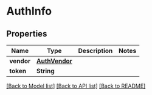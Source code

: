 # AuthInfo

## Properties
Name | Type | Description | Notes
------------ | ------------- | ------------- | -------------
**vendor** | [**AuthVendor**](AuthVendor.md) |  | 
**token** | **String** |  | 

[[Back to Model list]](../README.md#documentation-for-models) [[Back to API list]](../README.md#documentation-for-api-endpoints) [[Back to README]](../README.md)


